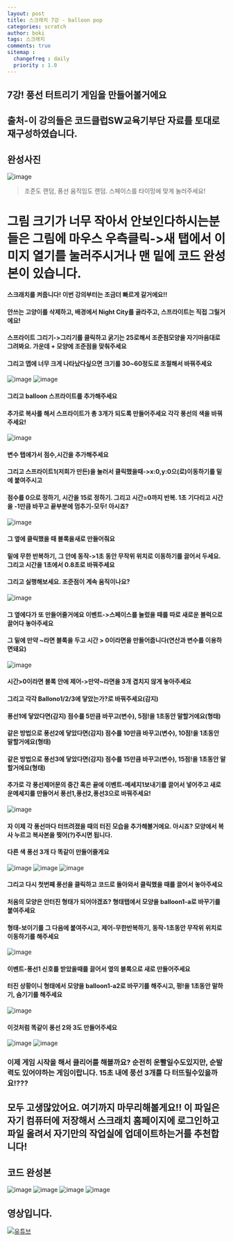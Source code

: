 ```yaml
---
layout: post
title: 스크래치 7강 - balloon pop
categories: scratch
author: boki
tags: 스크래치
comments: true
sitemap :
  changefreq : daily
  priority : 1.0
---
```

## 7강! 풍선 터트리기 게임을 만들어볼거에요
## 출처-이 강의들은 코드클럽SW교육기부단 자료를 토대로 재구성하였습니다.
## 완성사진
![image](https://user-images.githubusercontent.com/39071798/101196871-aa062d00-36a4-11eb-8b3d-99a71a57a0f6.png)
> 조준도 랜덤, 풍선 움직임도 랜덤. 스페이스를 타이밍에 맞게 눌러주세요!

# 그림 크기가 너무 작아서 안보인다하시는분들은 그림에 마우스 우측클릭->새 탭에서 이미지 열기를 눌러주시거나 맨 밑에 코드 완성본이 있습니다.

#### 스크래치를 켜줍니다! 이번 강의부터는 조금더 빠르게 갈거에요!!
#### 안쓰는 고양이를 삭제하고, 배경에서 Night City를 골라주고, 스프라이트는 직접 그릴거에요!
#### 스프라이트 그리기->그리기를 클릭하고 굵기는 25로해서 조준점모양을 자기마음대로 그려봐요. 가운데 + 모양에 조준점을 맞춰주세요
#### 그리고 맵에 너무 크게 나타났다싶으면 크기를 30~60정도로 조절해서 바꿔주세요
![image](https://user-images.githubusercontent.com/39071798/101197153-13863b80-36a5-11eb-8a3a-f21928ff37c9.png)
![image](https://user-images.githubusercontent.com/39071798/101197158-15e89580-36a5-11eb-976f-bfb84f30c7f1.png)

#### 그리고 balloon 스프라이트를 추가해주세요
#### 추가로 복사를 해서 스프라이트가 총 3개가 되도록 만들어주세요 각각 풍선의 색을 바꿔주세요!
![image](https://user-images.githubusercontent.com/39071798/101197597-ab842500-36a5-11eb-8542-5e90f2f5ccd3.png)
#### 변수 탭에가서 점수,시간을 추가해주세요
#### 그리고 스프라이트1(저희가 만든)을 눌러서 클릭했을때->x:0,y:0으(로)이동하기를 밑에 붙여주시고
#### 점수를 0으로 정하기, 시간을 15로 정하기. 그리고 시간=0까지 반복. 1초 기다리고 시간을 -1만큼 바꾸고 끝부분에 멈추기-모두! 아시죠?
![image](https://user-images.githubusercontent.com/39071798/101197816-f56d0b00-36a5-11eb-8905-8dc5a419cfae.png)
#### 그 옆에 클릭했을 때 블록을새로 만들어줘요
#### 밑에 무한 반복하기, 그 안에 동작->1초 동안 무작위 위치로 이동하기를 끌어서 두세요. 그리고 시간을 1초에서 0.8초로 바꿔주세요
#### 그리고 실행해보세요. 조준점이 계속 움직이나요?
![image](https://user-images.githubusercontent.com/39071798/101198042-35cc8900-36a6-11eb-80af-7e8bd0beb0e7.png)
#### 그 옆에다가 또 만들어줄거에요 이벤트->스페이스를 눌렀을 때를 따로 새로운 블럭으로 끌어다 놓아주세요
#### 그 밑에 만약 ~라면 블록을 두고 시간 > 0이라면을 만들어줍니다(연산과 변수를 이용하면돼요)
![image](https://user-images.githubusercontent.com/39071798/101198263-89d76d80-36a6-11eb-9036-dba11ad4d952.png)
#### 시간>0이라면 블록 안에 제어->만약~라면을 3개 겹치지 않게 놓아주세요
#### 그리고 각각 Ballono1/2/3에 닿았는가?로 바꿔주세요(감지)
#### 풍선1에 닿았다면(감지) 점수를 5만큼 바꾸고(변수), 5점!을 1초동안 말할거에요(형태)
#### 같은 방법으로 풍선2에 닿았다면(감지) 점수를 10만큼 바꾸고(변수), 10점!을 1초동안 말할거에요(형태)
#### 같은 방법으로 풍선3에 닿았다면(감지) 점수를 15만큼 바꾸고(변수), 15점!을 1초동안 말할거에요(형태)
#### 추가로 각 풍선제어문의 중간 혹은 끝에 이벤트-메세지1보내기를 끌어서 넣어주고 새로운메세지를 만들어서 풍선1,풍선2,풍선3으로 바꿔주세요!
![image](https://user-images.githubusercontent.com/39071798/101198660-26017480-36a7-11eb-96e0-e46f17fb15d7.png)
#### 자 이제 각 풍선마다 터뜨려졌을 때의 터진 모습을 추가해볼거에요. 아시죠? 모양에서 복사 누르고 복사본을 찢어(?)주시면 됩니다. 
#### 다른 색 풍선 3개 다 똑같이 만들어줄게요
![image](https://user-images.githubusercontent.com/39071798/101198775-56491300-36a7-11eb-8d7c-9e16afde86fc.png)
![image](https://user-images.githubusercontent.com/39071798/101198779-58ab6d00-36a7-11eb-85e6-9daea7939480.png)
![image](https://user-images.githubusercontent.com/39071798/101198786-5b0dc700-36a7-11eb-8f1a-df88daae8a1c.png)
#### 그리고 다시 첫번째 풍선을 클릭하고 코드로 돌아와서 클릭했을 때를 끌어서 놓아주세요
#### 처음의 모양은 안터진 형태가 되어야겠죠? 형태탭에서 모양을 balloon1-a로 바꾸기를 붙여주세요
#### 형태-보이기를 그 다음에 붙여주시고, 제어-무한반복하기, 동작-1초동안 무작위 위치로 이동하기를 해주세요
![image](https://user-images.githubusercontent.com/39071798/101198993-a1632600-36a7-11eb-8138-ff7a98ebfb38.png)
#### 이벤트-풍선1 신호를 받았을때를 끌어서 옆의 블록으로 새로 만들어주세요
#### 터진 상황이니 형태에서 모양을 balloon1-a2로 바꾸기를 해주시고, 펑!을 1초동안 말하기, 숨기기를 해주세요
![image](https://user-images.githubusercontent.com/39071798/101199129-d1122e00-36a7-11eb-8321-b8d569065732.png)
#### 이것처럼 똑같이 풍선 2와 3도 만들어주세요
![image](https://user-images.githubusercontent.com/39071798/101199184-e1c2a400-36a7-11eb-9dcb-521c0b612f8d.png)
![image](https://user-images.githubusercontent.com/39071798/101199212-e8511b80-36a7-11eb-83af-7a667d03222f.png)

### 이제 게임 시작을 해서 클리어를 해볼까요? 순전히 운빨일수도있지만, 순발력도 있어야하는 게임이랍니다. 15초 내에 풍선 3개를 다 터뜨릴수있을까요!???
## 모두 고생많았어요. 여기까지 마무리해볼게요!! 이 파일은 자기 컴퓨터에 저장해서 스크래치 홈페이지에 로그인하고 파일 올려서 자기만의 작업실에 업데이트하는거를 추천합니다!
## 코드 완성본
![image](https://user-images.githubusercontent.com/39071798/101199448-3ebe5a00-36a8-11eb-840e-e424599aeb08.png)
![image](https://user-images.githubusercontent.com/39071798/101199460-4251e100-36a8-11eb-8b88-4f7e54f6db1e.png)
![image](https://user-images.githubusercontent.com/39071798/101199466-43830e00-36a8-11eb-86a9-8287d8395dee.png)
![image](https://user-images.githubusercontent.com/39071798/101199475-45e56800-36a8-11eb-8067-5d5765a924a6.png)

## 영상입니다.
[![유튜브](https://img.youtube.com/vi/Kc952ECLNsw/0.jpg)](https://www.youtube.com/watch?v=Kc952ECLNsw)